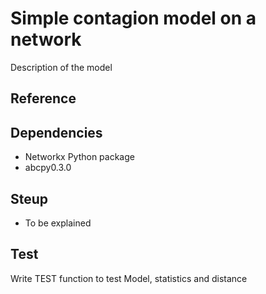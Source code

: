 # Simple contagion model on a network

Description of the model 

## Reference

## Dependencies 
- Networkx Python package 
- abcpy0.3.0

## Steup 
- To be explained

## Test 
Write  TEST function to test Model, statistics and distance 

